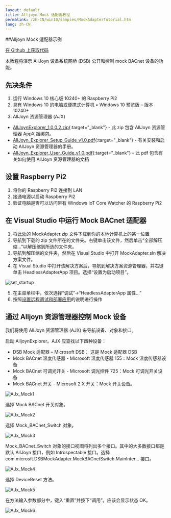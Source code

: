 ```yaml
---
layout: default
title: Alljoyn Mock 适配器教程
permalink: /zh-CN/win10/samples/MockAdapterTutorial.htm
lang: zh-CN
---
```


##Alljoyn Mock 适配器示例

[在 Github 上获取代码](https://github.com/ms-iot/samples/blob/develop/AllJoyn/AlljoynMockAdapter/MockAdapter.zip?raw=true)

本教程将演示 AllJoyn 设备系统网桥 \(DSB\) 公开和控制 mock BACnet 设备的功能。

## 先决条件

1. 运行 Windows 10 核心版 10240+ 的 Raspberry Pi2
2. 具有 Windows 10 的电脑或便携式计算机 • Windows 10 预览版 – 版本 10240+
3. AllJoyn 资源管理器 \(AJX\)

  * [AllJoynExplorer\_1.0.0.2.zip](https://github.com/ms-iot/samples/blob/develop/AllJoyn/AllJoynExplorer/AllJoynExplorer_1.0.0.2.zip?raw=true){:target="_blank"} - 此 zip 包含 AllJoyn 资源管理器 AppX 捆绑包。
  * [AllJoyn\_Explorer\_Setup\_Guide\_v1.0.pdf](https://github.com/ms-iot/samples/blob/develop/AllJoyn/AllJoynExplorer/AllJoyn_Explorer_Setup_Guide_v1.0.pdf?raw=true){:target="_blank"} - 有关安装和启动 AllJoyn 资源管理器的手册。
  * [AllJoyn\_Explorer\_User\_Guide\_v1.0.pdf](https://github.com/ms-iot/samples/blob/develop/AllJoyn/AllJoynExplorer/AllJoyn_Explorer_User_Guide_v1.0.pdf?raw=true){:target="_blank"} - 此 pdf 包含有关如何使用 AllJoyn 资源管理器的文档

## 设置 Raspberry Pi2

1. 将你的 Raspberry Pi2 连接到 LAN
2. 接通电源以启动 Raspberry Pi2
3. 验证电脑是否可以访问带有 Windows IoT Core Watcher 的 Raspberry Pi2

## 在 Visual Studio 中运行 Mock BACnet 适配器

1. 将[此处](https://github.com/ms-iot/samples-private/blob/rtm/AllJoyn/AllJoynMockAdapter/MockAdapter.zip?raw=true)的 MockAdapter.zip 文件下载到你的本地计算机上的某一位置
2. 导航到下载的 zip 文件所在的文件夹。右键单击该文件，然后单击“全部解压缩...”以解压缩到所选的文件夹。
3. 导航到解压缩的文件夹，然后在 Visual Studio 中打开 MockAdapter.sln 解决方案文件。
4. 在 Visual Studio 中打开该解决方案后，导航到解决方案资源管理器，并右键单击 HeadlessAdapterApp 项目。选择“设置为启动项目”。

![set\_startup]({{site.baseurl}}/Resources/images/AllJoyn/mockadapter_vs.png)

5. 	在主菜单栏中，依次选择“调试”-\>“HeadlessAdapterApp 属性...”
6.	按照[设置远程调试和部署应用]({{site.baseurl}}/{{page.lang}}/win10/AppDeployment.htm#cpp)的说明进行操作

## 通过 Alljoyn 资源管理器控制 Mock 设备

我们将使用 AllJoyn 资源管理器 \(AJX\) 来导航设备、对象和接口。

启动 AlljoynExplorer。AJX 应查找以下四种设备：

* DSB Mock 适配器 – Microsoft DSB： 这是 Mock 适配器 DSB
* Mock BACnet 温度传感器 - Microsoft 温度传感器 155：Mock 温度传感器设备
* Mock BACnet 可调光开关 - Microsoft 调光控件 725：Mock 可调光开关设备
* Mock BACnet 开关 - Microsoft 2 X 开关：Mock 开关设备。

![AJx\_Mock1]({{site.baseurl}}/Resources/images/MockAdapter/mock_ajx1.png)

选择 Mock BACnet 开关对象。

![AJx\_Mock2]({{site.baseurl}}/Resources/images/MockAdapter/mock_ajx2.png)

选择 Mock\_BACnet\_Switch 对象。

![AJx\_Mock3]({{site.baseurl}}/Resources/images/MockAdapter/mock_ajx3.png)

  Mock\_BACnet\_Switch 对象的接口视图将列出多个接口。其中的大多数接口都是默认 AllJoyn 接口，例如 Introspectable 接口。选择 com.microsft.DSBMockAdapter.MockBACnetSwitch.MainInter... 接口。

![AJx\_Mock4]({{site.baseurl}}/Resources/images/MockAdapter/mock_ajx4.png)

选择 DeviceReset 方法。

![AJx\_Mock5]({{site.baseurl}}/Resources/images/MockAdapter/mock_ajx5.png)

 在方法输入参数部分中，键入“重置”并按下“调用”。应该会显示状态 OK。

![AJx\_Mock6]({{site.baseurl}}/Resources/images/MockAdapter/mock_ajx6.png)



